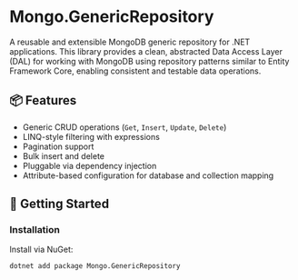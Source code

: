 # Mongo.GenericRepository

A reusable and extensible MongoDB generic repository for .NET applications. This library provides a clean, abstracted Data Access Layer (DAL) for working with MongoDB using repository patterns similar to Entity Framework Core, enabling consistent and testable data operations.

## 📦 Features

- Generic CRUD operations (`Get`, `Insert`, `Update`, `Delete`)
- LINQ-style filtering with expressions
- Pagination support
- Bulk insert and delete
- Pluggable via dependency injection
- Attribute-based configuration for database and collection mapping

## 🚀 Getting Started

### Installation

Install via NuGet:

```bash
dotnet add package Mongo.GenericRepository
